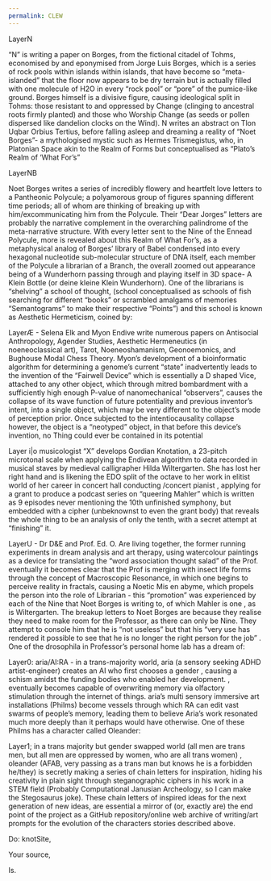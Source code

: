 ```yaml
---
permalink: CLEW
---
```



LayerN 

“N” is writing a paper on Borges, from the fictional citadel of Tohms, economised by and eponymised from Jorge Luis Borges, which is a series of rock pools within islands within islands, that have become so “meta-islanded” that the floor now appears to be dry terrain but is actually filled with one molecule of H2O in every “rock pool” or “pore” of the pumice-like ground. Borges himself is a divisive figure, causing ideological split in Tohms: those resistant to and oppressed by Change (clinging to ancestral roots firmly planted) and those who Worship Change (as seeds or pollen dispersed like dandelion clocks on the Wind). N writes an abstract on Tlon Uqbar Orbius Tertius, before falling asleep and dreaming a reality of “Noet Borges”- a mythologised mystic such as Hermes Trismegistus, who, in Platonian Space akin to the Realm of Forms but conceptualised as “Plato’s Realm of ‘What For’s” 

LayerNB 

Noet Borges writes a series of incredibly flowery and heartfelt love letters to a Pantheonic Polycule; a polyamorous group of figures spanning different time periods; all of whom are thinking of breaking up with him/excommunicating him from the Polycule. Their “Dear Jorges” letters are probably the narrative complement in the overarching palindrome of the meta-narrative structure. With every letter sent to the Nine of the Ennead Polycule, more is revealed about this Realm of What For’s, as a metaphysical analog of Borges’ library of Babel condensed into every hexagonal nucleotide sub-molecular structure of DNA itself, each member of the Polycule a librarian of a Branch, the overall zoomed out appearance being of a Wunderhorn passing through and playing itself in 3D space- A Klein Bottle (or deine kleine Klein Wunderhorn). One of the librarians is “shelving” a school of thought, (school conceptualised as schools of fish searching for different “books” or scrambled amalgams of memories “Semantograms” to make their respective “Points”) and this school is known as Aesthetic Hermeticism, coined by: 

LayerÆ - Selena Elk and Myon Endive write numerous papers on Antisocial Anthropology, Agender Studies, Aesthetic Hermeneutics (in noeneoclassical art), Tarot, Noeneoshamanism, Geonoemonics, and Bughouse Modal Chess Theory. Myon’s development of a bioinformatic algorithm for determining a genome’s current “state” inadvertently leads to the invention of the “Fairwell Device” which is essentially a D shaped Vice, attached to any other object, which through mitred bombardment with a sufficiently high enough P-value of nanomechanical “observers”, causes the collapse of its wave function of future potentiality and previous inventor’s intent, into a single object, which may be very different to the object’s mode of perception prior. Once subjected to the intentiocausality collapse however, the object is a “neotyped” object, in that before this device’s invention, no Thing could ever be contained in its potential 

Layer i|o musicologist “X” develops Gordian Knotation, a 23-pitch microtonal scale when applying the Endivean algorithm to data recorded in musical staves by medieval calligrapher Hilda Wiltergarten. She has lost her right hand and is likening the EDO split of the octave to her work in elitist world of her career in concert hall conducting /concert pianist , applying for a grant to produce a podcast series on “queering Mahler” which is written as 9 episodes never mentioning the 10th unfinished symphony, but embedded with a cipher (unbeknownst to even the grant body) that reveals the whole thing to be an analysis of only the tenth, with a secret attempt at “finishing” it. 

LayerU - Dr D&E and Prof. Ed. O. Are living together, the former running experiments in dream analysis and art therapy, using watercolour paintings as a device for translating the “word association thought salad” of the Prof. eventually it becomes clear that the Prof is merging with insect life forms through the concept of Macroscopic Resonance, in which one begins to perceive reality in fractals, causing a Noetic Mis en abyme, which propels the person into the role of Librarian - this “promotion” was experienced by each of the Nine that Noet Borges is writing to, of which Mahler is one , as is Wiltergarten. The breakup letters to Noet Borges are because they realise they need to make room for the Professor, as there can only be Nine. They attempt to console him that he is “not useless” but that his “very use has rendered it possible to see that he is no longer the right person for the job” . One of the drosophila in Professor’s personal home lab has a dream of: 

Layer0: aria/AI:RA - in a trans-majority world, aria (a sensory seeking ADHD artist-engineer) creates an AI who first chooses a gender , causing a schism amidst the funding bodies who enabled her development. ,  eventually becomes capable of overwriting memory via olfactory stimulation through the internet of things. aria’s multi sensory immersive art installations (Philms) become vessels through which RA can edit vast swarms of people’s memory, leading them to believe Aria’s work resonated much more deeply than it perhaps would have otherwise. One of these Philms has a character called Oleander: 

Layer1; in a trans majority but gender swapped world (all men are trans men, but all men are oppressed by women, who are all trans women) , oleander (AFAB, very passing as a trans man but knows he is a forbidden he/they) is secretly making a series of chain letters for inspiration, hiding his creativity in plain sight through steganographic ciphers in his work in a STEM field (Probably Computational Janusian Archeology, so I can make the Stegosaurus joke). These chain letters of inspired ideas for the next generation of new ideas, are essential a mirror of (or, exactly are) the end point of the project as a GitHub repository/online web archive of writing/art prompts for the evolution of the characters stories described above. 

  

Do: knotSite, 

Your source, 

Is.